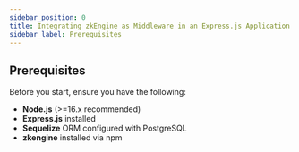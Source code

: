 ```yaml
---
sidebar_position: 0
title: Integrating zkEngine as Middleware in an Express.js Application | Prerequisites
sidebar_label: Prerequisites
---
```


## Prerequisites
Before you start, ensure you have the following:
- **Node.js** (>=16.x recommended)
- **Express.js** installed
- **Sequelize** ORM configured with PostgreSQL
- **zkengine** installed via npm
